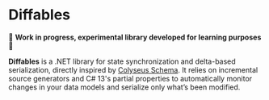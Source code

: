 # Diffables

🚧 **Work in progress, experimental library developed for learning purposes** 🚧

**Diffables** is a .NET library for state synchronization and delta-based serialization, directly inspired by [Colyseus Schema](https://github.com/colyseus/schema). It relies on incremental source generators and C# 13's partial properties to automatically monitor changes in your data models and serialize only what’s been modified.
